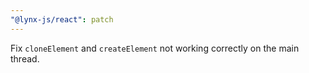 ```yaml
---
"@lynx-js/react": patch
---
```


Fix `cloneElement` and `createElement` not working correctly on the main thread.
